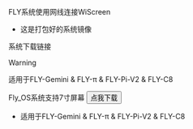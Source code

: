 FLY系统使用网线连接WiScreen

* 这是打包好的系统镜像

系统下载链接

>[!Warning]
>
>适用于FLY-Gemini & FLY-π & FLY-Pi-V2 & FLY-C8

 Fly_OS系统支持7寸屏幕  <button onclick="window.location.href='https://cdn.mellow.klipper.cn/IMG/Beta/Fly_OS%E7%B3%BB%E7%BB%9F.img.xz'">点我下载</button>

* 适用于FLY-Gemini & FLY-π & FLY-Pi-V2 & FLY-C8
